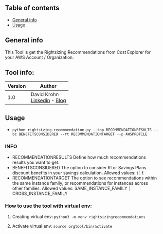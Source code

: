 ## Table of contents
* [General info](#general-info)
* [Usage](#usage)

## General info
This Tool is get the Rightsizing Recommendations from Cost Explorer for your AWS Account / Organization.

## Tool info:
|Version |Author  | 
--- | --- |
|1.0 | David Krohn </br> [Linkedin](https://www.linkedin.com/in/daknhh/) - [Blog](https://globaldatanet.com/blog/author/david-krohn)|


## Usage
- `python rightsizing-recommendation.py --top RECOMMENDATIONRESULTS --bc BENEFITSCONSIDERED --rt RECOMMENDATIONTARGET --p AWSPROFILE `

### INFO 

- RECOMMENDATIONRESULTS
    Define how much recommendations results you want to get. 
- BENEFITSCONSIDERED
    The option to consider RI or Savings Plans discount benefits in your savings calculation. Allowed values: t | f.
- RECOMMENDATIONTARGET
    The option to see recommendations within the same instance family, or recommendations for instances across other families.
    Allowed values: SAME_INSTANCE_FAMILY | CROSS_INSTANCE_FAMILY

### How to use the tool with virtual env:

1. Creating virtual env: 
`python3 -m venv rightsizingrecommendations`

2. Activate virtual env:
`source orgtool/bin/activate`